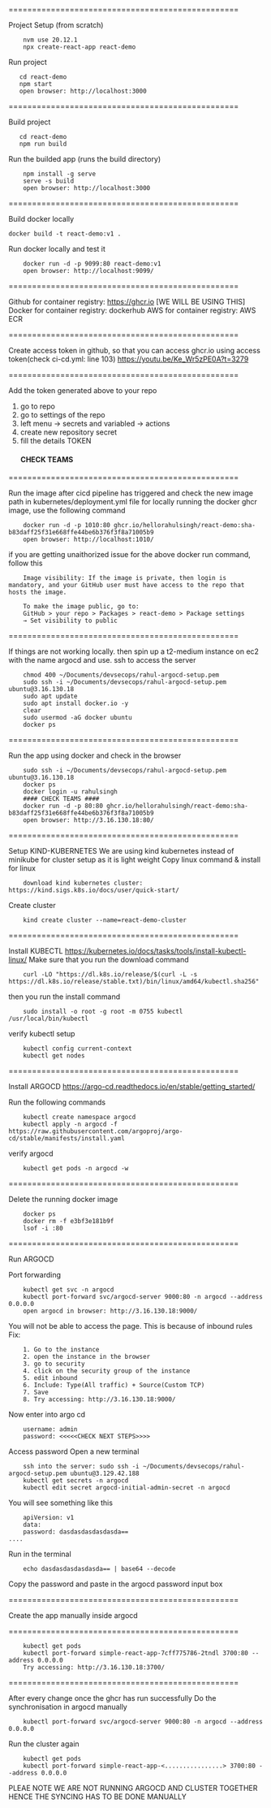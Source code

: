=================================================

Project Setup (from scratch)

```
    nvm use 20.12.1
    npx create-react-app react-demo
```

Run project
```
   cd react-demo
   npm start
   open browser: http://localhost:3000
```
=================================================

Build project

```
   cd react-demo
   npm run build
```

Run the builded app (runs the build directory)
```
    npm install -g serve
    serve -s build
    open browser: http://localhost:3000
```

=================================================

Build docker locally
```
docker build -t react-demo:v1 .
```

Run docker locally and test it
```
    docker run -d -p 9099:80 react-demo:v1
    open browser: http://localhost:9099/
```

=================================================

Github for container registry: https://ghcr.io [WE WILL BE USING THIS]
Docker for container registry: dockerhub
AWS for container registry: AWS ECR

=================================================

Create access token in github, so that you can access ghcr.io using access token(check ci-cd.yml: line 103)
https://youtu.be/Ke_Wr5zPE0A?t=3279

=================================================

Add the token generated above to your repo
1. go to repo
2. go to settings of the repo
3. left menu -> secrets and variabled -> actions
4. create new repository secret
4. fill the details
   TOKEN
   #### CHECK TEAMS ####

=================================================

Run the image after cicd pipeline has triggered and check the new image path in kubernetes/deployment.yml file
for locally running the docker ghcr image, use the following command
```
    docker run -d -p 1010:80 ghcr.io/hellorahulsingh/react-demo:sha-b83daff25f31e668ffe44be6b376f3f8a71005b9
    open browser: http://localhost:1010/
```

if you are getting unaithorized issue for the above docker run command, follow this
```
    Image visibility: If the image is private, then login is mandatory, and your GitHub user must have access to the repo that hosts the image.

    To make the image public, go to:
    GitHub > your repo > Packages > react-demo > Package settings
    → Set visibility to public
```

=================================================

If things are not working locally. then spin up a t2-medium instance on ec2 with the name argocd and use. ssh to access the server
```
    chmod 400 ~/Documents/devsecops/rahul-argocd-setup.pem
    sudo ssh -i ~/Documents/devsecops/rahul-argocd-setup.pem ubuntu@3.16.130.18
    sudo apt update
    sudo apt install docker.io -y
    clear
    sudo usermod -aG docker ubuntu
    docker ps
```

=================================================

Run the app using docker and check in the browser
```
    sudo ssh -i ~/Documents/devsecops/rahul-argocd-setup.pem ubuntu@3.16.130.18
    docker ps
    docker login -u rahulsingh
    #### CHECK TEAMS ####
    docker run -d -p 80:80 ghcr.io/hellorahulsingh/react-demo:sha-b83daff25f31e668ffe44be6b376f3f8a71005b9
    open browser: http://3.16.130.18:80/
```

=================================================

Setup KIND-KUBERNETES
We are using kind kubernetes instead of minikube for cluster setup as it is light weight
Copy linux command & install for linux
```
    download kind kubernetes cluster: https://kind.sigs.k8s.io/docs/user/quick-start/
```

Create cluster
```
    kind create cluster --name=react-demo-cluster
```

=================================================

Install KUBECTL
https://kubernetes.io/docs/tasks/tools/install-kubectl-linux/
Make sure that you run the download command
```
    curl -LO "https://dl.k8s.io/release/$(curl -L -s https://dl.k8s.io/release/stable.txt)/bin/linux/amd64/kubectl.sha256"
```
then you run the install command
```
    sudo install -o root -g root -m 0755 kubectl /usr/local/bin/kubectl
```
verify kubectl setup
```
    kubectl config current-context
    kubectl get nodes
```
=================================================

Install ARGOCD
https://argo-cd.readthedocs.io/en/stable/getting_started/

Run the following commands
```
    kubectl create namespace argocd
    kubectl apply -n argocd -f https://raw.githubusercontent.com/argoproj/argo-cd/stable/manifests/install.yaml
```
verify argocd
```
    kubectl get pods -n argocd -w
```

=================================================

Delete the running docker image
```
    docker ps
    docker rm -f e3bf3e181b9f
    lsof -i :80
```

=================================================

Run ARGOCD

Port forwarding
```
    kubectl get svc -n argocd
    kubectl port-forward svc/argocd-server 9000:80 -n argocd --address 0.0.0.0
    open argocd in browser: http://3.16.130.18:9000/
```

You will not be able to access the page. This is because of inbound rules
Fix:
```
    1. Go to the instance
    2. open the instance in the browser
    3. go to security
    4. click on the security group of the instance
    5. edit inbound
    6. Include: Type(All traffic) + Source(Custom TCP)
    7. Save
    8. Try accessing: http://3.16.130.18:9000/
```

Now enter into argo cd
```
    username: admin
    password: <<<<<CHECK NEXT STEPS>>>> 
```

Access password
Open a new terminal
```
    ssh into the server: sudo ssh -i ~/Documents/devsecops/rahul-argocd-setup.pem ubuntu@3.129.42.188
    kubectl get secrets -n argocd
    kubectl edit secret argocd-initial-admin-secret -n argocd
```

You will see something like this
```
    apiVersion: v1
    data:
    password: dasdasdasdasdasda==
....
```

Run in the terminal
```
    echo dasdasdasdasdasda== | base64 --decode
```
Copy the password and paste in the argocd password input box

=================================================

Create the app manually inside argocd

=================================================

```
    kubectl get pods
    kubectl port-forward simple-react-app-7cff775786-2tndl 3700:80 --address 0.0.0.0
    Try accessing: http://3.16.130.18:3700/
```

=================================================

After every change
once the ghcr has run successfully
Do the synchronisation in argocd manually
```
    kubectl port-forward svc/argocd-server 9000:80 -n argocd --address 0.0.0.0
```

Run the cluster again
```
    kubectl get pods
    kubectl port-forward simple-react-app-<................> 3700:80 --address 0.0.0.0
```

PLEAE NOTE WE ARE NOT RUNNING ARGOCD AND CLUSTER TOGETHER HENCE THE SYNCING HAS TO BE DONE MANUALLY